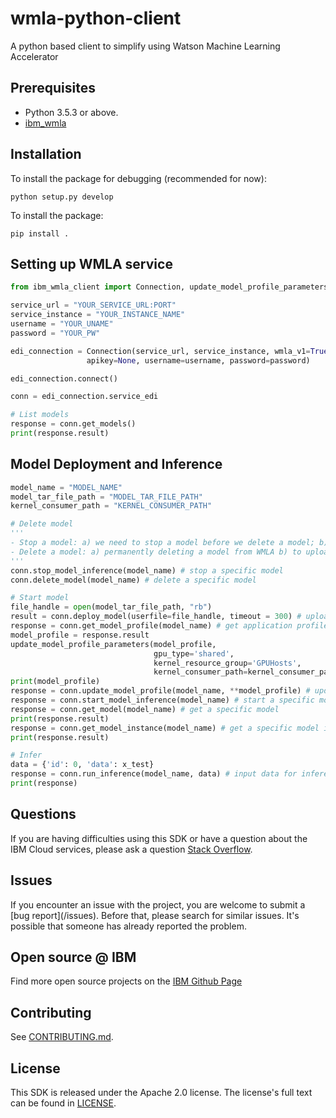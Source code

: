 # wmla-python-client
A python based client to simplify using Watson Machine Learning Accelerator 

## Prerequisites

* Python 3.5.3 or above.
* [ibm_wmla](https://github.ibm.com/anz-tech-garage/wmla-python-sdk)


## Installation 

To install the package for debugging (recommended for now):

```
python setup.py develop
```

To install the package:

```
pip install .
```

## Setting up WMLA service
```python
from ibm_wmla_client import Connection, update_model_profile_parameters

service_url = "YOUR_SERVICE_URL:PORT"
service_instance = "YOUR_INSTANCE_NAME"
username = "YOUR_UNAME"
password = "YOUR_PW"

edi_connection = Connection(service_url, service_instance, wmla_v1=True, edi=True,
                 apikey=None, username=username, password=password)

edi_connection.connect()

conn = edi_connection.service_edi

# List models
response = conn.get_models()
print(response.result)

```
<!-- * A simple example to [verify the connection](examples/test_connection.py) -->

## Model Deployment and Inference
```python
model_name = "MODEL_NAME"
model_tar_file_path = "MODEL_TAR_FILE_PATH"
kernel_consumer_path = "KERNEL_CONSUMER_PATH"

# Delete model
'''
- Stop a model: a) we need to stop a model before we delete a model; b) stopping a model doesn't mean it's deleted from WMLA, you can restart by start_model()
- Delete a model: a) permanently deleting a model from WMLA b) to upload again, you'll have to deploy_model()
'''
conn.stop_model_inference(model_name) # stop a specific model
conn.delete_model(model_name) # delete a specific model

# Start model
file_handle = open(model_tar_file_path, "rb")
result = conn.deploy_model(userfile=file_handle, timeout = 300) # upload model package files
response = conn.get_model_profile(model_name) # get application profile for a specific model
model_profile = response.result
update_model_profile_parameters(model_profile, 
                                gpu_type='shared',
                                kernel_resource_group='GPUHosts',
                                kernel_consumer_path=kernel_consumer_path)
print(model_profile)
response = conn.update_model_profile(model_name, **model_profile) # update application profile for a specific model
response = conn.start_model_inference(model_name) # start a specific model
response = conn.get_model(model_name) # get a specific model
print(response.result)
response = conn.get_model_instance(model_name) # get a specific model instance information
print(response.result)

# Infer
data = {'id': 0, 'data': x_test}
response = conn.run_inference(model_name, data) # input data for inference
print(response)

```

## Questions
If you are having difficulties using this SDK or have a question about the IBM Cloud services,
please ask a question
[Stack Overflow](http://stackoverflow.com/questions/ask?tags=ibm-cloud).

## Issues
If you encounter an issue with the project, you are welcome to submit a
[bug report](<github-repo-url>/issues).
Before that, please search for similar issues. It's possible that someone has already reported the problem.

## Open source @ IBM
Find more open source projects on the [IBM Github Page](http://ibm.github.io/)

## Contributing
See [CONTRIBUTING.md](https://github.ibm.com/CloudEngineering/python-sdk-template/blob/master/CONTRIBUTING.md).

## License
This SDK is released under the Apache 2.0 license.
The license's full text can be found in [LICENSE](https://github.ibm.com/CloudEngineering/python-sdk-template/blob/master/LICENSE).

<!-- * A complete example for [uploading, deploying and starting a model](examples/test_model_upload.py) -->

<!-- ## Examples

* A simple example to [verify the connection](examples/test_connection.py)
* A complete example for [uploading, deploying and starting a model](examples/test_model_upload.py) (documentation imcomplete, ask Sherry for details) -->